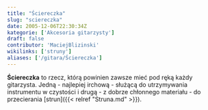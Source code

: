 ```yaml
---
title: "Ściereczka"
slug: "sciereczka"
date: 2005-12-06T22:30:34Z
kategorie: ['Akcesoria gitarzysty']
draft: false
contributor: 'MaciejBlizinski'
wikilinks: ['struny']
aliases: ['/gitara/Ściereczka']
---
```

**Ściereczka** to rzecz, którą powinien zawsze mieć pod ręką każdy
gitarzysta. Jedną - najlepiej irchową - służącą do utrzymywania
instrumentu w czystości i drugą - z dobrze chłonnego materiału - do
przecierania [strun]({{< relref "Struna.md" >}}).

